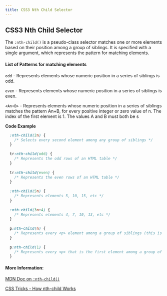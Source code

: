 ```yaml
---
title: CSS3 Nth Child Selector
---
```

## CSS3 Nth Child Selector

The `:nth-child()` is a pseudo-class selector matches one or more elements based on their position among a group of siblings. It is specified with a single argument, which represents the pattern for matching elements.

#### List of Patterns for matching elements
`odd` - Represents elements whose numeric position in a series of siblings is odd.

`even` - Represents elements whose numeric position in a series of siblings is even.

`<An+B>` - Represents elements whose numeric position in a series of siblings matches the pattern An+B, for every positive integer or zero value of n. The index of the first element is 1. The values A and B must both be <integer>s

**Code Example**

```css
  :nth-child(2n) {
    /* Selects every second element among any group of siblings */
  }
  
  tr:nth-child(odd) {
    /* Represents the odd rows of an HTML table */
  }
  
  tr:nth-child(even) {
    /* Represents the even rows of an HTML table */
  }
  
  :nth-child(5n) {
    /* Represents elements 5, 10, 15, etc */
  }
  
  :nth-child(3n+4) {
    /* Represents elements 4, 7, 10, 13, etc */
  }
  
  p:nth-child(n) {
    /* Represents every <p> element among a group of siblings (this is same as simple p selector) */
  }
  
  p:nth-child(1) {
    /* Represents every <p> that is the first element among a group of siblings (this is same as :first-child selector) */
  }
```

#### More Information:
[MDN Doc on `:nth-child()`](https://developer.mozilla.org/en-US/docs/Web/CSS/%3Anth-child)

[CSS Tricks - How nth-child Works](https://css-tricks.com/how-nth-child-works/)
